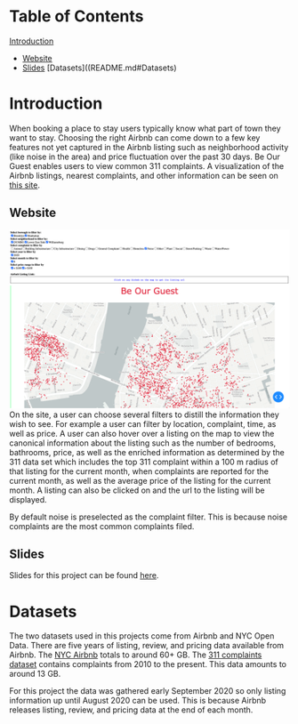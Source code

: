 # Table of Contents
[Introduction](README.md#Introduction)
  * [Website](README.md#Website)
  * [Slides](README.md#Slides)
[Datasets]((README.md#Datasets)

# Introduction
When booking a place to stay users typically know what part of town they want to stay. Choosing the right Airbnb can come down to a few key features not yet captured in the Airbnb listing such as neighborhood activity (like noise in the area) and price fluctuation over the past 30 days. Be Our Guest enables users to view common 311 complaints. A visualization of the Airbnb listings, nearest complaints, and other information can be seen on [this site](http://datapipe.space/).

## Website
![alt text](https://github.com/ednmolina/ABeautifulStayInTheNeighborhood/blob/master/images/SiteSC.png)
On the site, a user can choose several filters to distill the information they wish to see. For example a user can filter by location, complaint, time, as well as price. A user can also hover over a listing on the map to view the canonical information about the listing such as the number of bedrooms, bathrooms, price, as well as the enriched information as determined by the 311 data set which includes the top 311 complaint within a 100 m radius of that listing for the current month, when complaints are reported for the current month, as well as the average price of the listing for the current month. A listing can also be clicked on and the url to the listing will be displayed.

By default noise is preselected as the complaint filter. This is because noise complaints are the most common complaints filed.
## Slides
Slides for this project can be found [here](https://drive.google.com/file/d/1-TQZkxUxceVeY-Pso_QqxdlZ0znTqofb/view?usp=sharing).

# Datasets
The two datasets used in this projects come from Airbnb and NYC Open Data. There are five years of listing, review, and pricing data available from Airbnb. The [NYC Airbnb](http://insideairbnb.com/get-the-data.html) totals to around 60+ GB. The [311 complaints dataset](https://data.cityofnewyork.us/Social-Services/311-Service-Requests-from-2010-to-Present/erm2-nwe9) contains complaints from 2010 to the present. This data amounts to around 13 GB.

For this project the data was gathered early September 2020 so only listing information up until August 2020 can be used. This is because Airbnb releases listing, review, and pricing data at the end of each month.
